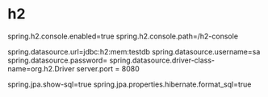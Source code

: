 # h2

spring.h2.console.enabled=true
spring.h2.console.path=/h2-console

spring.datasource.url=jdbc:h2:mem:testdb
spring.datasource.username=sa
spring.datasource.password=
spring.datasource.driver-class-name=org.h2.Driver
server.port = 8080

spring.jpa.show-sql=true
spring.jpa.properties.hibernate.format_sql=true
